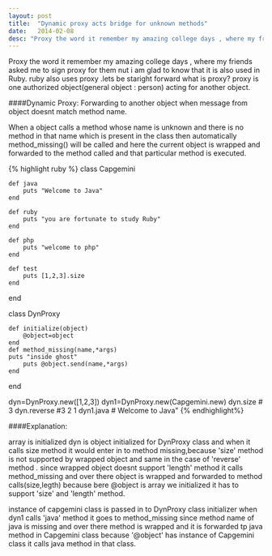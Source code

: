 ```yaml
---
layout: post
title:  "Dynamic proxy acts bridge for unknown methods"
date:   2014-02-08
desc: "Proxy the word it remember my amazing college days , where my friends asked me to sign proxy for them nut i am glad to know that it is also used in Ruby."
---
```

Proxy the word it remember my amazing college days , where my friends asked me to sign proxy for them nut i am glad to know that it is also used in Ruby.
ruby also uses proxy .lets be staright forward what is proxy? proxy is one authorized object(general object : person) acting for another object.

####Dynamic Proxy:
Forwarding to another object when message from object doesnt match method name.

When a object calls a method whose name is unknown and there is no method in that name which is present in the class then automatically method_missing() will be called and here the current object is wrapped and forwarded to the method called and that particular method is executed.
 
{% highlight ruby %}
class Capgemini

	def java
		puts "Welcome to Java"
	end

	def ruby
		puts "you are fortunate to study Ruby"
	end

	def php
		puts "welcome to php"
	end

	def test
		puts [1,2,3].size
	end
end


class DynProxy 

	def initialize(object)
		@object=object
	end
	def method_missing(name,*args)
	puts "inside ghost"
		puts @object.send(name,*args)
	end

end

dyn=DynProxy.new([1,2,3])
dyn1=DynProxy.new(Capgemini.new)
dyn.size # 3
dyn.reverse #3 2 1
dyn1.java # Welcome to Java"
{% endhighlight%}

####Explanation:

array is initialized
dyn is object initialized for DynProxy class and when it calls size method it would enter in to method missing,because 'size' method is not 
supported by wrapped object and same in the case of 'reverse' method . since wrapped object doesnt support 'length' method it calls method_missing and over
there object is wrapped and forwarded to method calls(size,legth) because bere @object is array we initialized it has to support 'size' and 'length' method.

instance of capgemini class is passed in to DynProxy class initializer 
when dyn1 calls 'java' method it goes to method_missing since method name of java is missing and over there method is wrapped and 
it is forwarded tp java method in Capgemini class because '@object' has instance of Capgemini class it calls java method in that class.